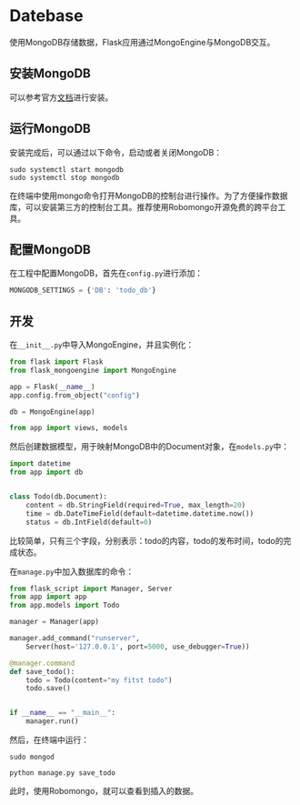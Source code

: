 <!-- 项目的说明 -->

# Datebase

使用MongoDB存储数据，Flask应用通过MongoEngine与MongoDB交互。

## 安装MongoDB

可以参考官方[文档](https://docs.mongodb.com/manualtutorial)进行安装。

## 运行MongoDB

安装完成后，可以通过以下命令，启动或者关闭MongoDB：

```shell
sudo systemctl start mongodb
sudo systemctl stop mongodb
```

在终端中使用mongo命令打开MongoDB的控制台进行操作。为了方便操作数据库，可以安装第三方的控制台工具。推荐使用Robomongo开源免费的跨平台工具。

## 配置MongoDB

在工程中配置MongoDB，首先在`config.py`进行添加：

```python
MONGODB_SETTINGS = {'DB': 'todo_db'}
```

## 开发

在`__init__.py`中导入MongoEngine，并且实例化：

```python
from flask import Flask
from flask_mongoengine import MongoEngine

app = Flask(__name__)
app.config.from_object("config")

db = MongoEngine(app)

from app import views, models
```

然后创建数据模型，用于映射MongoDB中的Document对象，在`models.py`中：

```python
import datetime
from app import db


class Todo(db.Document):
    content = db.StringField(required=True, max_length=20)
    time = db.DateTimeField(default=datetime.datetime.now())
    status = db.IntField(default=0)
```

比较简单，只有三个字段，分别表示：todo的内容，todo的发布时间，todo的完成状态。

在`manage.py`中加入数据库的命令：

```python
from flask_script import Manager, Server
from app import app
from app.models import Todo

manager = Manager(app)

manager.add_command("runserver",
    Server(host='127.0.0.1', port=5000, use_debugger=True))

@manager.command
def save_todo():
    todo = Todo(content="my fitst todo")
    todo.save()


if __name__ == "__main__":
    manager.run()
```

然后，在终端中运行：

```shell
sudo mongod
```

```shell
python manage.py save_todo
```

此时，使用Robomongo，就可以查看到插入的数据。
